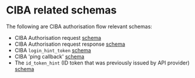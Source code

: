 # CIBA related schemas

The following are CIBA authorisation flow relevant schemas:

* CIBA Authorisation request [schema](./CIBA-authorization-request-object-schema.json)
* CIBA Authorisation request response [schema](./CIBA-authorization-request-response-schema.json)
* CIBA `login_hint_token` [schema](./CIBA-login-hint-token-schema.json)
* CIBA 'ping callback' [schema](./CIBA-ping-callback-schema.json)
* The `id_token_hint` (ID token that was previously issued by API provider) [schema](../id-token/id-token-body-schema.json)

